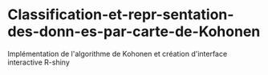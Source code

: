 # Classification-et-repr-sentation-des-donn-es-par-carte-de-Kohonen
Implémentation de l'algorithme de Kohonen et création d'interface interactive R-shiny
